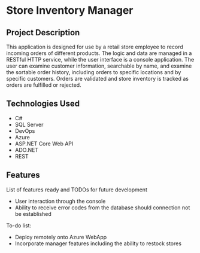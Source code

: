 # Store Inventory Manager #

## Project Description ##

This application is designed for use by a retail store employee to record incoming orders of different products. The logic and data are managed in a RESTful HTTP service, while the user interface is a console application. The user can examine customer information, searchable by name, and examine the sortable order history, including orders to specific locations and by specific customers. Orders are validated and store inventory is tracked as orders are fulfilled or rejected.

## Technologies Used ##

* C#
* SQL Server
* DevOps
* Azure
* ASP.NET Core Web API
* ADO.NET
* REST

## Features ##
List of features ready and TODOs for future development
* User interaction through the console
* Ability to receive error codes from the database should connection not be established

To-do list:
* Deploy remotely onto Azure WebApp
* Incorporate manager features including the ability to restock stores

